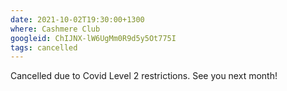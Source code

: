 ```yaml
---
date: 2021-10-02T19:30:00+1300
where: Cashmere Club
googleid: ChIJNX-lW6UgMm0R9d5y5Ot775I
tags: cancelled
---
```


Cancelled due to Covid Level 2 restrictions. See you next month!